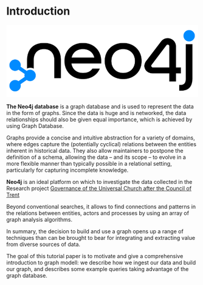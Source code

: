 # Introduction

![neo4j](/pic/Neo4j-logo.png)

**The Neo4j database** is a graph database and is used to represent the data in the form of graphs. Since the data is huge and is networked,
the data relationships should also be given equal importance, which is achieved by using Graph Database.

Graphs provide a concise and intuitive abstraction for a variety of domains, where edges capture the (potentially cyclical) relations between the entities inherent in historical data. They also allow maintainers to postpone the definition of a schema, allowing the data – and its scope
– to evolve in a more flexible manner than typically possible in a relational setting, particularly for capturing incomplete knowledge.

**Neo4j** is an ideal platform on which to investigate the data collected in the Research project [Governance of the Universal Church after the Council of Trent](https://www.lhlt.mpg.de/research-group/governance-of-the-universal-church-after-the-council-of-trent)

Beyond conventional searches, it allows to find connections and patterns in the relations between entities, actors and processes by using an array of graph analysis algorithms.

In summary, the decision to build and use a graph opens up a range of techniques than can be brought to bear for integrating and extracting value from diverse sources of data.

The goal of this tutorial paper is to motivate and give a comprehensive introduction to graph modell: we describe how we ingest our data and build our graph, and describes some example queries taking advantage of the graph database.
